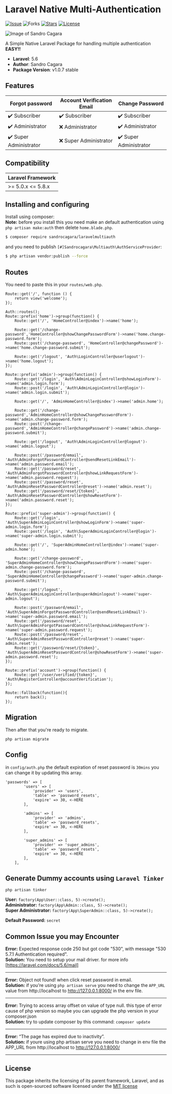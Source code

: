 # Laravel Native Multi-Authentication
[![Issue](https://img.shields.io/github/issues/sndrjhlncgr/Laravel-Native-Multi-Authentication-5.6)](https://packagist.org/packages/sandrocagara/laravelmultiauth)
![Forks](https://img.shields.io/github/forks/sndrjhlncgr/Laravel-Native-Multi-Authentication-5.6)
[![Stars](https://img.shields.io/github/stars/sndrjhlncgr/Laravel-Native-Multi-Authentication-5.6)](https://packagist.org/packages/sandrocagara/laravelmultiauth)
[![License](https://img.shields.io/github/license/sndrjhlncgr/Laravel-Native-Multi-Authentication-5.6)](https://packagist.org/packages/sandrocagara/laravelmultiauth)

![Image of Sandro Cagara](https://i.ibb.co/WzjQLHV/68747470733a2f2f692e6962622e636f2f5a56516a3777592f647361646164732e706e67.jpg)

A Simple Native Laravel Package for handling multiple authentication **EASY!!**
- **Laravel**: 5.6
- **Author**: Sandro Cagara
- **Package Version**: v1.0.7 stable

## Features

|            Forgot password           |  Account Verification Email  |            Change Password           |
|--------------------------------------|------------------------------|--------------------------------------|
|:heavy_check_mark: Subscriber         |:heavy_check_mark: Subscriber |:heavy_check_mark: Subscriber         |
|:heavy_check_mark: Administrator      |:x: Administrator             |:heavy_check_mark: Administrator      |
|:heavy_check_mark: Super Administrator|:x: Super Administrator       |:heavy_check_mark: Super Administrator|

## Compatibility

| Laravel Framework  |
|--------------------|
| >= 5.0.x  <= 5.8.x |

## Installing and configuring

Install using composer: <br>
**Note:** before you install this you need make an default authentication using `php artisan make:auth` then delete `home.blade.php`.

```sh
$ composer require sandrocagara/laravelmultiauth
```

and you need to publish `[#]Sandrocagara\Multiauth\AuthServiceProvider`:

```sh
$ php artisan vendor:publish --force
```

## Routes

You need to paste this in your `routes/web.php`.

```
Route::get('/', function () {
    return view('welcome');
});

Auth::routes();
Route::prefix('home')->group(function() {
    Route::get('/', 'HomeController@index')->name('home');

    Route::get('/change-password','HomeController@showChangePasswordForm')->name('home.change-password.form');
    Route::post('/change-password', 'HomeController@changePassword')->name('home.change-password.submit');

    Route::get('/logout', 'Auth\LoginController@userlogout')->name('home.logout');
});

Route::prefix('admin')->group(function() {
    Route::get('/login', 'Auth\AdminLoginController@showLoginForm')->name('admin.login.form');
    Route::post('/login', 'Auth\AdminLoginController@login')->name('admin.login.submit');

    Route::get('/', 'AdminHomeController@index')->name('admin.home');

    Route::get('/change-password','AdminHomeController@showChangePasswordForm')->name('admin.change-password.form');
    Route::post('/change-password','AdminHomeController@changePassword')->name('admin.change-password.submit');

    Route::get('/logout', 'Auth\AdminLoginController@logout')->name('admin.logout');

    Route::post('/password/email', 'Auth\AdminForgotPasswordController@sendResetLinkEmail')->name('admin.password.email');
    Route::get('/password/reset', 'Auth\AdminForgotPasswordController@showLinkRequestForm')->name('admin.password.request');
    Route::post('/password/reset', 'Auth\AdminResetPasswordController@reset')->name('admin.reset');
    Route::get('/password/reset/{token}', 'Auth\AdminResetPasswordController@showResetForm')->name('admin.password.reset');
});

Route::prefix('super-admin')->group(function() {
    Route::get('/login', 'Auth\SuperAdminLoginController@showLoginForm')->name('super-admin.login.form');
    Route::post('/login', 'Auth\SuperAdminLoginController@login')->name('super-admin.login.submit');

    Route::get('/', 'SuperAdminHomeController@index')->name('super-admin.home');

    Route::get('/change-password', 'SuperAdminHomeController@showChangePasswordForm')->name('super-admin.change-password.form');
    Route::post('/change-password', 'SuperAdminHomeController@changePassword')->name('super-admin.change-password.submit');

    Route::get('/logout', 'Auth\SuperAdminLoginController@superAdminlogout')->name('super-admin.logout');

    Route::post('/password/email', 'Auth\SuperAdminForgotPasswordController@sendResetLinkEmail')->name('super-admin.password.email');
    Route::get('/password/reset', 'Auth\SuperAdminForgotPasswordController@showLinkRequestForm')->name('super-admin.password.request');
    Route::post('/password/reset', 'Auth\SuperAdminResetPasswordController@reset')->name('super-admin.reset');
    Route::get('/password/reset/{token}', 'Auth\SuperAdminResetPasswordController@showResetForm')->name('super-admin.password.reset');
});

Route::prefix('account')->group(function() {
    Route::get('/user/verified/{token}', 'Auth\RegisterController@accountVerification');
});

Route::fallback(function(){
    return back();
});
```

## Migration

Then after that you're ready to migrate.

```
php artisan migrate
```

## Config

in `config/auth.php` the default expiration of reset password is `30mins` you can change it by updating this array.

```
'passwords' => [
        'users' => [
            'provider' => 'users',
            'table' => 'password_resets',
            'expire' => 30, <-HERE
        ],

        'admins' => [
            'provider' => 'admins',
            'table' => 'password_resets',
            'expire' => 30, <-HERE
        ],

        'super_admins' => [
            'provider' => 'super_admins',
            'table' => 'password_resets',
            'expire' => 30, <-HERE
        ],
    ],
```

## Generate Dummy accounts using `Laravel Tinker`

```
php artisan tinker
```
**User:** `factory(App\User::class, 5)->create();`<br>
**Administrator:** `factory(App\Admin::class, 5)->create();`<br>
**Super Administrator:** `factory(App\SuperAdmin::class, 5)->create();`

**Default Password:** `secret`


## Common Issue you may Encounter


**Error:** Expected response code 250 but got code "530", with message "530 5.7.1 Authentication required".<br>
**Solution:** You need to setup your mail driver. for more info [https://laravel.com/docs/5.6/mail]

---

**Error:** Object not found! when click reset password in email.<br>
**Solution:** if you're using `php artisan serve` you need to change the `APP_URL` value from http://localhost to http://127.0.0.1:8000/ in the env file.

---

**Error:** Trying to access array offset on value of type null. this type of error cause of php version so maybe you can upgrade the php version in your composer.json<br>
**Solution:** try to update composer by this command: `composer update`

---

**Error:** “The page has expired due to inactivity”.<br>
**Solution:** if youre using php artisan serve you need to change in env file the APP_URL from http://localhost to http://127.0.0.1:8000/

---

## License

This package inherits the licensing of its parent framework, Laravel, and as such is open-sourced 
software licensed under the [MIT license](http://opensource.org/licenses/MIT)
